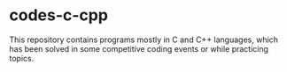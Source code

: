 # codes-c-cpp
This repository contains programs mostly in C and C++ languages, which has been solved in some competitive coding events or while practicing topics.
